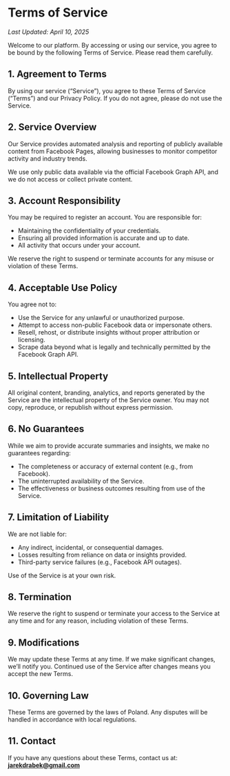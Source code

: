 # Terms of Service  
_Last Updated: April 10, 2025_

Welcome to our platform. By accessing or using our service, you agree to be bound by the following Terms of Service. Please read them carefully.

## 1. Agreement to Terms

By using our service (“Service”), you agree to these Terms of Service (“Terms”) and our Privacy Policy. If you do not agree, please do not use the Service.

## 2. Service Overview

Our Service provides automated analysis and reporting of publicly available content from Facebook Pages, allowing businesses to monitor competitor activity and industry trends.

We use only public data available via the official Facebook Graph API, and we do not access or collect private content.

## 3. Account Responsibility

You may be required to register an account. You are responsible for:
- Maintaining the confidentiality of your credentials.
- Ensuring all provided information is accurate and up to date.
- All activity that occurs under your account.

We reserve the right to suspend or terminate accounts for any misuse or violation of these Terms.

## 4. Acceptable Use Policy

You agree not to:
- Use the Service for any unlawful or unauthorized purpose.
- Attempt to access non-public Facebook data or impersonate others.
- Resell, rehost, or distribute insights without proper attribution or licensing.
- Scrape data beyond what is legally and technically permitted by the Facebook Graph API.

## 5. Intellectual Property

All original content, branding, analytics, and reports generated by the Service are the intellectual property of the Service owner. You may not copy, reproduce, or republish without express permission.

## 6. No Guarantees

While we aim to provide accurate summaries and insights, we make no guarantees regarding:
- The completeness or accuracy of external content (e.g., from Facebook).
- The uninterrupted availability of the Service.
- The effectiveness or business outcomes resulting from use of the Service.

## 7. Limitation of Liability

We are not liable for:
- Any indirect, incidental, or consequential damages.
- Losses resulting from reliance on data or insights provided.
- Third-party service failures (e.g., Facebook API outages).

Use of the Service is at your own risk.

## 8. Termination

We reserve the right to suspend or terminate your access to the Service at any time and for any reason, including violation of these Terms.

## 9. Modifications

We may update these Terms at any time. If we make significant changes, we’ll notify you. Continued use of the Service after changes means you accept the new Terms.

## 10. Governing Law

These Terms are governed by the laws of Poland. Any disputes will be handled in accordance with local regulations.

## 11. Contact

If you have any questions about these Terms, contact us at:  
**jarekdrabek@gmail.com**